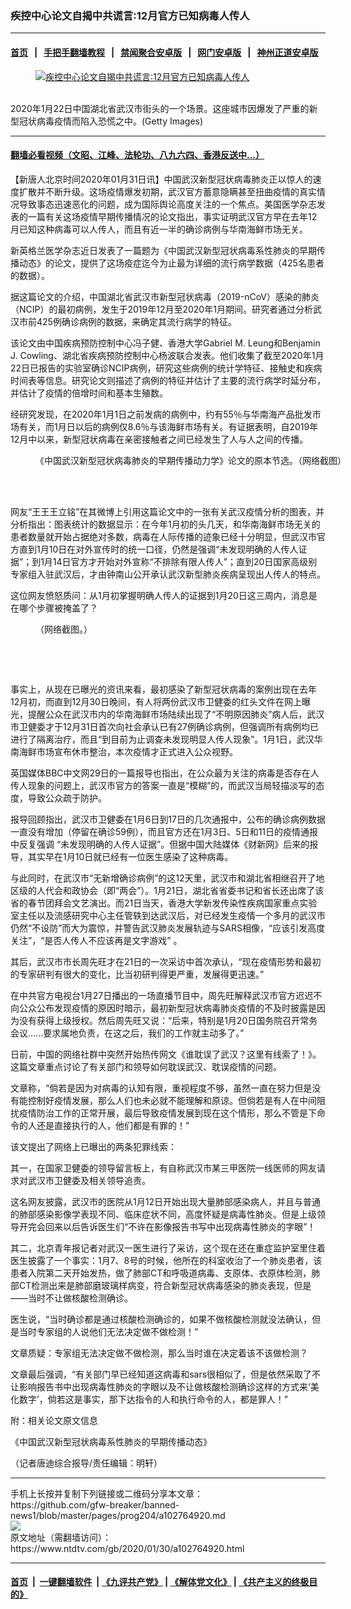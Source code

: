 ### 疾控中心论文自揭中共谎言:12月官方已知病毒人传人
------------------------

#### [首页](https://github.com/gfw-breaker/banned-news1/blob/master/README.md) &nbsp;&nbsp;|&nbsp;&nbsp; [手把手翻墙教程](https://github.com/gfw-breaker/guides/wiki) &nbsp;&nbsp;|&nbsp;&nbsp; [禁闻聚合安卓版](https://github.com/gfw-breaker/bn-android) &nbsp;&nbsp;|&nbsp;&nbsp; [网门安卓版](https://github.com/oGate2/oGate) &nbsp;&nbsp;|&nbsp;&nbsp; [神州正道安卓版](https://github.com/SzzdOgate/update) 



<div><div class="featured_image">
 <a href="https://i.ntdtv.com/assets/uploads/2020/01/GettyImages-1195318524-1.jpg" target="_blank">
  <figure>
   <img alt="疾控中心论文自揭中共谎言:12月官方已知病毒人传人" src="https://i.ntdtv.com/assets/uploads/2020/01/GettyImages-1195318524-1-800x450.jpg"/>
  </figure><br/>
 </a>
 <span class="caption">
  2020年1月22日中国湖北省武汉市街头的一个场景。这座城市因爆发了严重的新型冠状病毒疫情而陷入恐慌之中。(Getty Images)
 </span>
</div>
</div><hr/>

#### [翻墙必看视频（文昭、江峰、法轮功、八九六四、香港反送中...）](https://github.com/gfw-breaker/banned-news1/blob/master/pages/link3.md)

<div><div class="post_content" itemprop="articleBody">
 <p>
  【新唐人北京时间2020年01月31日讯】中国武汉新型冠状病毒肺炎正以惊人的速度扩散并不断升级。这场疫情爆发初期，武汉官方蓄意隐瞒甚至扭曲疫情的真实情况导致事态迅速恶化的问题，成为国际舆论高度关注的一个焦点。美国医学杂志发表的一篇有关这场疫情早期传播情况的论文指出，事实证明武汉官方早在去年12月已知这种病毒可以人传人，而且有近一半的确诊病例与华南海鲜市场无关。
 </p>
 <p>
  新英格兰医学杂志近日发表了一篇题为《中国武汉新型冠状病毒系性肺炎的早期传播动态》的论文，提供了这场疫症迄今为止最为详细的流行病学数据（425名患者的数据）。
 </p>
 <p>
  据这篇论文的介绍，中国湖北省武汉市新型冠状病毒（2019-nCoV）感染的肺炎（NCIP）的最初病例，发生于2019年12月至2020年1月期间。研究者通过分析武汉市前425例确诊病例的数据，来确定其流行病学的特征。
 </p>
 <p>
  该论文由中国疾病预防控制中心冯子健、香港大学Gabriel M. Leung和Benjamin J. Cowling、湖北省疾病预防控制中心杨波联合发表。他们收集了截至2020年1月22日已报告的实验室确诊NCIP病例，研究这些病例的统计学特征、接触史和疾病时间表等信息。研究论文则描述了病例的特征并估计了主要的流行病学时延分布，并估计了疫情的倍增时间和基本生殖数。
 </p>
 <p>
  经研究发现，在2020年1月1日之前发病的病例中，约有55％与华南海产品批发市场有关，而1月日以后的病例仅8.6％与该海鲜市场有关。有证据表明，自2019年12月中以来，新型冠状病毒在亲密接触者之间已经发生了人与人之间的传播。
 </p>
 <figure class="wp-caption alignnone" id="attachment_102764924" style="width: 600px">
  <img alt="" class="size-medium wp-image-102764924" src="https://i.ntdtv.com/assets/uploads/2020/01/94e3c3324285aae4637302017ee5209e-600x384.jpg">
   <br/><figcaption class="wp-caption-text">
    《中国武汉新型冠状病毒肺炎的早期传播动力学》论文的原本节选。（网络截图）
   </figcaption><br/>
  </img>
 </figure><br/>
 <p>
  网友“王王王立铭”在其微博上引用这篇论文中的一张有关武汉疫情分析的图表，并分析指出：图表统计的数据显示：在今年1月初的头几天，和华南海鲜市场无关的患者数量就开始占据绝对多数，病毒在人际传播的迹象已经十分明显，但武汉市官方直到1月10日在对外宣传时的统一口径，仍然是强调“未发现明确的人传人证据”；到1月14日官方才开始对外宣称“不排除有限人传人”；直到20日国家高级别专家组入驻武汉后，才由钟南山公开承认武汉新型肺炎疾病呈现出人传人的特点。
 </p>
 <p>
  这位网友愤怒质问：从1月初掌握明确人传人的证据到1月20日这三周内，消息是在哪个步骤被掩盖了？
 </p>
 <p>
 </p>
 <figure class="wp-caption alignnone" id="attachment_102765124" style="width: 466px">
  <img alt="" class="size-full wp-image-102765124" src="https://i.ntdtv.com/assets/uploads/2020/01/d96f055421f8c6b87063429b37d5b228.jpg">
   <br/><figcaption class="wp-caption-text">
    （网络截图。）
   </figcaption><br/>
  </img>
 </figure><br/>
 <p>
  <img alt="" class="alignnone size-medium wp-image-102765131" src="https://i.ntdtv.com/assets/uploads/2020/01/2020-01-30_195831-600x424.jpg"/>
 </p>
 <p>
  事实上，从现在已曝光的资讯来看，最初感染了新型冠状病毒的案例出现在去年12月初，而直到12月30日晚间，有人将两份武汉市卫健委的红头文件在网上曝光，提醒公众在武汉市内的华南海鲜市场陆续出现了“不明原因肺炎”病人后，武汉市卫健委才于12月31日首次向社会承认已有27例确诊病例，但强调所有病例均已进行了隔离治疗，而且“到目前为止调查未发现明显人传人现象”。1月1日，武汉华南海鲜市场宣布休市整治，本次疫情才正式进入公众视野。
 </p>
 <p>
  英国媒体BBC中文网29日的一篇报导也指出，在公众最为关注的病毒是否存在人传人现象的问题上，武汉市官方的答案一直是“模糊”的，而武汉当局轻描淡写的态度，导致公众疏于防护。
 </p>
 <p>
  报导回顾指出，武汉市卫健委在1月6日到17日的几次通报中，公布的确诊病例数据一直没有增加（停留在确诊59例），而且官方还在1月3日、5日和11日的疫情通报中反复强调 “未发现明确的人传人证据”。但据中国大陆媒体《财新网》后来的报导，其实早在1月10日就已经有一位医生感染了这种病毒。
 </p>
 <p>
  与此同时，在武汉市“无新增确诊病例”的这12天里，武汉市和湖北省相继召开了地区级的人代会和政协会（即“两会”）。1月21日，湖北省省委书记和省长还出席了该省的春节团拜会文艺演出。而21日当天，香港大学新发传染性疾病国家重点实验室主任以及流感研究中心主任管轶到达武汉后，对已经发生疫情一个多月的武汉市仍然“不设防”而大为震惊，并警告武汉肺炎发展轨迹与SARS相像，“应该引发高度关注”，“是否人传人不应该再是文字游戏” 。
 </p>
 <p>
  其后，武汉市市长周先旺才在21日的一次采访中首次承认，“现在疫情形势和最初的专家研判有很大的变化，比当初研判得更严重，发展得更迅速。”
 </p>
 <p>
  在中共官方电视台1月27日播出的一场直播节目中，周先旺解释武汉市官方迟迟不向公众公布发现疫情的原因时暗示，最初新型冠状病毒肺炎疫情的不及时披露是因为没有获得上级授权。然后周先旺又说：“后来，特别是1月20日国务院召开常务会议……要求属地负责，在这之后，我们的工作就主动多了。”
 </p>
 <p>
  日前，中国的网络社群中突然开始热传网文《谁耽误了武汉？这里有线索了！》。这篇文章重点讨论了有关部门和领导如何耽误武汉、耽误疫情的问题。
 </p>
 <p>
  文章称，“倘若是因为对病毒的认知有限，重视程度不够，虽然一直在努力但是没有能控制好疫情发展，那么人们也未必就不能理解和原谅。但倘若是有人在中间阻扰疫情防治工作的正常开展，最后导致疫情发展到现在这个情形，那么不管是下命令的人还是直接执行的人，他们都是有罪的！”
 </p>
 <p>
  该文提出了网络上已曝出的两条犯罪线索：
 </p>
 <p>
  其一，在国家卫健委的领导留言板上，有自称武汉市某三甲医院一线医师的网友请求对武汉市卫健委及相关领导追责。
 </p>
 <p>
  这名网友披露，武汉市的医院从1月12日开始出现大量肺部感染病人，并且与普通的肺部感染影像学表现不同、临床症状不同，高度怀疑是病毒性肺炎。但是上级领导开完会回来以后告诉医生们“不许在影像报告书写中出现病毒性肺炎的字眼”！
 </p>
 <p>
  其二，北京青年报记者对武汉一医生进行了采访，这个现在还在重症监护室里住着医生披露了一个事实：1月7、8号的时候，他所在的科室收治了一个肺炎患者，该患者入院第二天开始发热，做了肺部CT和呼吸道病毒、支原体、衣原体检测，肺部CT检测出来是肺部磨玻璃样病变，符合新型冠状病毒感染的肺炎表现，但是——当时不让做核酸检测确诊。
 </p>
 <p>
  医生说，“当时确诊都是通过核酸检测确诊的，如果不做核酸检测就没法确认，但是当时专家组的人说他们无法决定做不做检测！”
 </p>
 <p>
  文章质疑：专家组无法决定做不做检测，那么当时谁在决定着该不该做检测？
 </p>
 <p>
  文章最后强调，“有关部门早已经知道这病毒和sars很相似了，但是依然采取了不让影响报告书中出现病毒性肺炎的字眼以及不让做核酸检测确诊这样的方式来‘美化数字’，倘若这是事实，那下达指令的人和执行命令的人，都是罪人！”
 </p>
 <p>
  附：相关论文原文信息
 </p>
 <p>
  <ok href="https://www.nejm.org/doi/full/10.1056/NEJMoa2001316?query=featured_coronavirus">
   《中国武汉新型冠状病毒系性肺炎的早期传播动态》
  </ok>
 </p>
 <p>
  （记者唐迪综合报导/责任编辑：明轩）
 </p>
 <div class="single_ad">
 </div>
</div>
</div>
<hr/>
手机上长按并复制下列链接或二维码分享本文章：<br/>
https://github.com/gfw-breaker/banned-news1/blob/master/pages/prog204/a102764920.md <br/>
<a href='https://github.com/gfw-breaker/banned-news1/blob/master/pages/prog204/a102764920.md'><img src='https://github.com/gfw-breaker/banned-news1/blob/master/pages/prog204/a102764920.md.png'/></a> <br/>
原文地址（需翻墙访问）：https://www.ntdtv.com/gb/2020/01/30/a102764920.html


------------------------
#### [首页](https://github.com/gfw-breaker/banned-news1/blob/master/README.md) &nbsp;|&nbsp; [一键翻墙软件](https://github.com/gfw-breaker/nogfw/blob/master/README.md) &nbsp;| [《九评共产党》](https://github.com/gfw-breaker/9ping.md/blob/master/README.md#九评之一评共产党是什么) | [《解体党文化》](https://github.com/gfw-breaker/jtdwh.md/blob/master/README.md) | [《共产主义的终极目的》](https://github.com/gfw-breaker/gczydzjmd.md/blob/master/README.md)


<img src='http://gfw-breaker.win/banned-news/pages/prog204/a102764920.md' width='0px' height='0px'/>